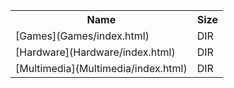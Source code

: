 <table>
<tr><th>Name</th><th>Size</th></tr>
<tr><td>[Games](Games/index.html)</td><td>DIR</td></tr>
<tr><td>[Hardware](Hardware/index.html)</td><td>DIR</td></tr>
<tr><td>[Multimedia](Multimedia/index.html)</td><td>DIR</td></tr>
</table>
